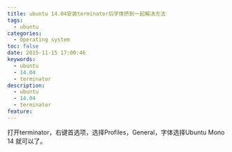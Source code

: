 ```yaml
---
title: ubuntu 14.04安装terminator后字体挤到一起解决方法
tags:
  - ubuntu
categories:
  - Operating system
toc: false
date: 2015-11-15 17:00:46
keywords:
  - ubuntu
  - 14.04
  - terminator
description:
  - ubuntu
  - 14.04
  - terminator
feature:
---
```


打开terminator，右键首选项，选择Profiles，General，字体选择Ubuntu Mono 14 就可以了。